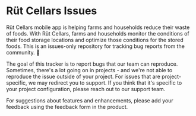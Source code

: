 # Rüt Cellars Issues
Rüt Cellars mobile app is helping farms and households reduce their waste of foods. With Rüt Cellars, farms and households monitor the conditions of their food storage locations and optimize those conditions for the stored foods. This is an issues-only repository for tracking bug reports from the community. 🐛

The goal of this tracker is to report bugs that our team can reproduce. Sometimes, there's a lot going on in projects - and we're not able to reproduce the issue outside of your project. For issues that are project-specific, we may redirect you to support. If you think that it's specific to your project configuration, please reach out to our support team.

For suggestions about features and enhancements, please add your feedback using the feedback form in the product.
